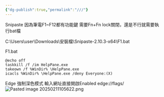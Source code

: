 ```yaml
---
{"dg-publish":true,"permalink":"///"}
---
```



Snipaste
因為筆電F1~F12都有功能鍵
需要Fn+Fn lock關閉，還是不行就需要執行bat檔

C:\Users\user\Downloads\安裝檔\Snipaste-2.10.3-x64\F1.bat

F1.bat
```
@echo off
taskkill /f /im HelpPane.exe
takeown /f %WinDir% \HelpPane.exe
icacls %WinDir% \HelpPane.exe /deny Everyone:(X)
```

Edge
強制深色模式
輸入網址直接開啟Enabled
edge://flags/
![Pasted image 20250211105622.png](/img/user/img/Pasted%20image%2020250211105622.png)